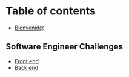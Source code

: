 # Table of contents

* [Bienvenid@](README.md)

## Software Engineer Challenges <a id="challenges"></a>

* [Front end](challenges/front-end.md)
* [Back end](challenges/back-end.md)

